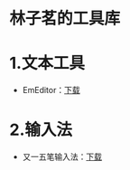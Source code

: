 # 林子茗的工具库

# 1.文本工具

- EmEditor：[下载](https://gitee.com/lin-ziming/lin-zimings-tool-library/releases/tag/v1.0)

# 2.输入法

- 又一五笔输入法：[下载](https://gitee.com/lin-ziming/lin-zimings-tool-library/releases/tag/v1.1)
